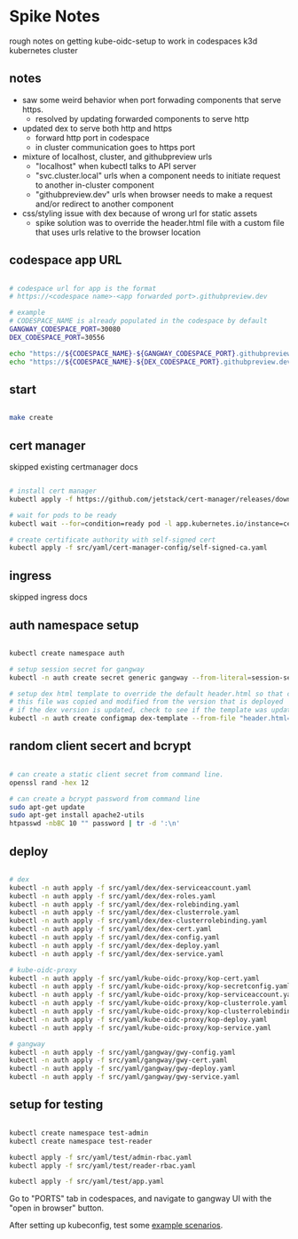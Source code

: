# Spike Notes

rough notes on getting kube-oidc-setup to work in codespaces k3d kubernetes cluster

## notes

- saw some weird behavior when port forwading components that serve https.
  - resolved by updating forwarded components to serve http
- updated dex to serve both http and https
  - forward http port in codespace
  - in cluster communication goes to https port
- mixture of localhost, cluster, and githubpreview urls
  - "localhost" when kubectl talks to API server
  - "svc.cluster.local" urls when a component needs to initiate request to another in-cluster component
  - "githubpreview.dev" urls when browser needs to make a request and/or redirect to another component
- css/styling issue with dex because of wrong url for static assets
  - spike solution was to override the header.html file with a custom file that uses urls relative to the browser location

## codespace app URL

```bash

# codespace url for app is the format
# https://<codespace name>-<app forwarded port>.githubpreview.dev

# example
# CODESPACE_NAME is already populated in the codespace by default
GANGWAY_CODESPACE_PORT=30080
DEX_CODESPACE_PORT=30556

echo "https://${CODESPACE_NAME}-${GANGWAY_CODESPACE_PORT}.githubpreview.dev"
echo "https://${CODESPACE_NAME}-${DEX_CODESPACE_PORT}.githubpreview.dev"

```

## start

```bash

make create

```

## cert manager

skipped existing certmanager docs

```bash

# install cert manager
kubectl apply -f https://github.com/jetstack/cert-manager/releases/download/v1.6.0/cert-manager.yaml

# wait for pods to be ready
kubectl wait --for=condition=ready pod -l app.kubernetes.io/instance=cert-manager -n cert-manager

# create certificate authority with self-signed cert
kubectl apply -f src/yaml/cert-manager-config/self-signed-ca.yaml

```

## ingress

skipped ingress docs

## auth namespace setup

```bash

kubectl create namespace auth

# setup session secret for gangway
kubectl -n auth create secret generic gangway --from-literal=session-security-key=$(openssl rand -base64 32)

# setup dex html template to override the default header.html so that css styles can be referenced properly.
# this file was copied and modified from the version that is deployed
# if the dex version is updated, check to see if the template was updated between versions and update if needed.
kubectl -n auth create configmap dex-template --from-file "header.html=src/yaml/dex/dex-template-header.html"

```

## random client secert and bcrypt

```bash

# can create a static client secret from command line.
openssl rand -hex 12

# can create a bcrypt password from command line
sudo apt-get update
sudo apt-get install apache2-utils
htpasswd -nbBC 10 "" password | tr -d ':\n'

```

## deploy

```bash

# dex
kubectl -n auth apply -f src/yaml/dex/dex-serviceaccount.yaml
kubectl -n auth apply -f src/yaml/dex/dex-roles.yaml
kubectl -n auth apply -f src/yaml/dex/dex-rolebinding.yaml
kubectl -n auth apply -f src/yaml/dex/dex-clusterrole.yaml
kubectl -n auth apply -f src/yaml/dex/dex-clusterrolebinding.yaml
kubectl -n auth apply -f src/yaml/dex/dex-cert.yaml
kubectl -n auth apply -f src/yaml/dex/dex-config.yaml
kubectl -n auth apply -f src/yaml/dex/dex-deploy.yaml
kubectl -n auth apply -f src/yaml/dex/dex-service.yaml

# kube-oidc-proxy
kubectl -n auth apply -f src/yaml/kube-oidc-proxy/kop-cert.yaml
kubectl -n auth apply -f src/yaml/kube-oidc-proxy/kop-secretconfig.yaml
kubectl -n auth apply -f src/yaml/kube-oidc-proxy/kop-serviceaccount.yaml
kubectl -n auth apply -f src/yaml/kube-oidc-proxy/kop-clusterrole.yaml
kubectl -n auth apply -f src/yaml/kube-oidc-proxy/kop-clusterrolebinding.yaml
kubectl -n auth apply -f src/yaml/kube-oidc-proxy/kop-deploy.yaml
kubectl -n auth apply -f src/yaml/kube-oidc-proxy/kop-service.yaml

# gangway
kubectl -n auth apply -f src/yaml/gangway/gwy-config.yaml
kubectl -n auth apply -f src/yaml/gangway/gwy-cert.yaml
kubectl -n auth apply -f src/yaml/gangway/gwy-deploy.yaml
kubectl -n auth apply -f src/yaml/gangway/gwy-service.yaml

```

## setup for testing

```bash

kubectl create namespace test-admin
kubectl create namespace test-reader

kubectl apply -f src/yaml/test/admin-rbac.yaml
kubectl apply -f src/yaml/test/reader-rbac.yaml

kubectl apply -f src/yaml/test/app.yaml

```

Go to "PORTS" tab in codespaces, and navigate to gangway UI with the "open in browser" button.

After setting up kubeconfig, test some [example scenarios](/docs/user/README.md#authorization-test).

